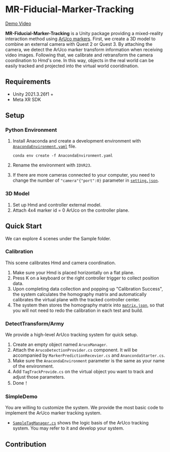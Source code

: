 # MR-Fiducial-Marker-Tracking

[Demo Video]()

**MR-Fiducial-Marker-Tracking** is a Unity package providing a mixed-reality interaction method using [ArUco markers](https://docs.opencv.org/5.x/d5/dae/tutorial_aruco_detection.html). First, we create a 3D model to combine an external camera with Quest 2 or Quest 3. By attaching the camera, we detect the ArUco marker transform information when receiving video images. Following that, we calibrate and retransform the camera coordination to Hmd's one. In this way, objects in the real world can be easily tracked and projected into the virtual world cooridination.


## Requirements
+ Unity 2021.3.26f1 +
+ Meta XR SDK
## Setup

### Python Environment

1. Install Anaconda and create a development environment with [`AnacondaEnvironment.yaml`](https://github.com/wujoe0415/MR-Fiducial-Marker-Tracking/tree/main/MarkerDetectionServer) file.

   `conda env create -f AnacondaEnvironment.yaml`

2. Rename the environment with `IDVR23`.

3. If there are more cameras connected to your computer, you need to change the number of `"camera"{"port":0}` parameter in [`setting.json`](https://github.com/wujoe0415/MR-Fiducial-Marker-Tracking/blob/main/Assets/Resources/aruco_detection/setting.json).

### 3D Model

1. Set up Hmd and controller external model.
2. Attach 4x4 marker id = 0 ArUco on the controller plane.

## Quick Start

We can explore 4 scenes under the Sample folder.

### Calibration

This scene calibrates Hmd and camera coordination. 

1. Make sure your Hmd is placed horizontally on a flat plane.
2. Press K on a keyboard or the right controller trigger to collect position data. 
3. Upon completing data collection and popping up "Calibration Success", the system calculates the homography matrix and automatically calibrates the virtual plane with the tracked controller center.
4. The system then stores the homography matrix into [`matrix.json`](https://github.com/wujoe0415/MR-Fiducial-Marker-Tracking/blob/main/Assets/Marker-Detection/matrix.json), so that you will not need to redo the calibration in each test and build.

### DetectTransform/Army

We provide a high-level ArUco tracking system for quick setup.

1. Create an empty object named `ArucoManager`.
2. Attach the `ArucoDetectionProvider.cs` component. It will be accompanied by `MarkerPredictionRecevier.cs` and `AnancondaStarter.cs`.
3. Make sure the `AnacondaEnvironment` parameter is the same as your name of the environment.
4. Add `TagTrackProvide.cs` on the virtual object you want to track and adjust those parameters.
5. Done！

### SimpleDemo

You are willing to customize the system. We provide the most basic code to implement the ArUco marker tracking system.

+ [`SampleTagManager.cs`](https://github.com/wujoe0415/MR-Fiducial-Marker-Tracking/blob/main/Assets/Marker-Detection/Sample/SimpleDemo/Scripts/SampleTagManager.cs) shows the logic basis of the ArUco tracking system. You may refer to it and develop your system. 

## Contribution


